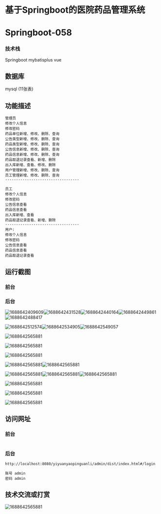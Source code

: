 # 基于Springboot的医院药品管理系统

# Springboot-058

### 技术栈

Springboot mybatisplus vue

## 数据库

mysql (11张表)



## 功能描述

```properties
管理员
修改个人信息
修改密码
药品单位新增、修改、删除、查询
公告类型新增、修改、删除、查询
药品类型新增、修改、删除、查询
公告信息新增、修改、删除、查询
药品信息新增、修改、删除、查询
药品取退记录查看、新增、删除
出入库新增、查看、修改、删除
用户管理新增、修改、删除、查询
员工管理新增、修改、删除、查询
----------------------------------

员工
修改个人信息
修改密码
公告信息查看
药品信息查看
出入库新增、查看
药品取退记录查看、新增、删除
----------------------------------
用户:
修改个人信息
修改密码
公告信息查看
药品信息查看
药品取退记录查看
```



## 运行截图

### 前台

### 后台

![1688642409609](./images/1.jpg)![1688642431528](./images/2.jpg)![1688642440164](./images/3.jpg)![1688642449861](./images/4.jpg)![1688642488417](./images/5.jpg)

![1688642512574](./images/6.jpg)![1688642534905](./images/7.jpg)![1688642549057](./images/8.jpg)

![1688642565881](./images/9.jpg)

![1688642565881](./images/10.jpg)

![1688642565881](./images/11.jpg)

![1688642565881](./images/12.jpg)![1688642565881](./images/13.jpg)

![1688642565881](./images/14.jpg)![1688642565881](./images/15.jpg)![1688642565881](./images/16.jpg)

![1688642565881](./images/17.jpg)

![1688642565881](./images/18.jpg)

![1688642565881](./images/19.jpg)





## 访问网址

### 前台

```

```

### 后台

```
http://localhost:8080/yiyuanyaopinguanli/admin/dist/index.html#/login

账号 admin
密码 admin
```





##  技术交流或打赏

![1688642565881](./images/vx.jpg)